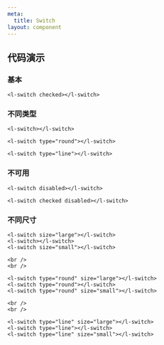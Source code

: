 ```yaml
---
meta:
  title: Switch
layout: component
---
```


## 代码演示

### 基本

```html:preview
<l-switch checked></l-switch>
```

### 不同类型

```html:preview
<l-switch></l-switch>

<l-switch type="round"></l-switch>

<l-switch type="line"></l-switch>
```

### 不可用

```html:preview
<l-switch disabled></l-switch>

<l-switch checked disabled></l-switch>
```

### 不同尺寸

```html:preview
<l-switch size="large"></l-switch>
<l-switch></l-switch>
<l-switch size="small"></l-switch>

<br />
<br />

<l-switch type="round" size="large"></l-switch>
<l-switch type="round"></l-switch>
<l-switch type="round" size="small"></l-switch>

<br />
<br />

<l-switch type="line" size="large"></l-switch>
<l-switch type="line"></l-switch>
<l-switch type="line" size="small"></l-switch>
```

